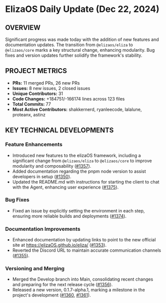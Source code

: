 # ElizaOS Daily Update (Dec 22, 2024)

## OVERVIEW 
Significant progress was made today with the addition of new features and documentation updates. The transition from `@elizaos/eliza` to `@elizaos/core` marks a key structural change, enhancing modularity. Bug fixes and version updates further solidify the framework's stability.

## PROJECT METRICS
- **PRs:** 11 merged PRs, 26 new PRs
- **Issues:** 8 new issues, 2 closed issues
- **Unique Contributors:** 31
- **Code Changes:** +184751/-166174 lines across 123 files
- **Total Commits:** 77
- **Most Active Contributors:** shakkernerd, ryanleecode, lalalune, proteanx, astinz

## KEY TECHNICAL DEVELOPMENTS

### Feature Enhancements
- Introduced new features to the elizaOS framework, including a significant change from `@elizaos/eliza` to `@elizaos/core` to improve modularity and composability ([#1357](https://github.com/elizaos/eliza/pull/1357)).
- Added documentation regarding the pnpm node version to assist developers in setup ([#1350](https://github.com/elizaos/eliza/pull/1350)).
- Updated the README.md with instructions for starting the client to chat with the Agent, enhancing user experience ([#1375](https://github.com/elizaos/eliza/pull/1375)).

### Bug Fixes
- Fixed an issue by explicitly setting the environment in each step, ensuring more reliable builds and deployments ([#1374](https://github.com/elizaos/eliza/pull/1374)).

### Documentation Improvements
- Enhanced documentation by updating links to point to the new official site at https://elizaOS.github.io/eliza/ ([#1353](https://github.com/elizaos/eliza/pull/1353)).
- Reverted the Discord URL to maintain accurate communication channels ([#1355](https://github.com/elizaos/eliza/pull/1355)).

### Versioning and Merging
- Merged the Develop branch into Main, consolidating recent changes and preparing for the next release cycle ([#1356](https://github.com/elizaos/eliza/pull/1356)).
- Released a new version, 0.1.7-alpha.1, marking a milestone in the project's development ([#1360](https://github.com/elizaos/eliza/pull/1360), [#1361](https://github.com/elizaos/eliza/pull/1361)).